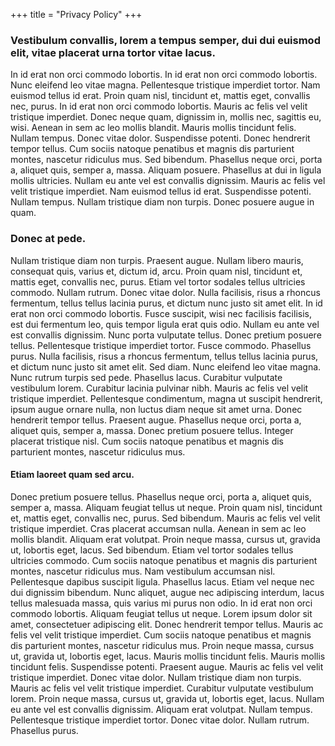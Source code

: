 +++
title = "Privacy Policy"
+++

### Vestibulum convallis, lorem a tempus semper, dui dui euismod elit, vitae placerat urna tortor vitae lacus.  

In id erat non orci commodo lobortis.  In id erat non orci commodo lobortis.  Nunc eleifend leo vitae magna.  Pellentesque tristique imperdiet tortor.  Nam euismod tellus id erat.  Proin quam nisl, tincidunt et, mattis eget, convallis nec, purus.  In id erat non orci commodo lobortis.  Mauris ac felis vel velit tristique imperdiet.  Donec neque quam, dignissim in, mollis nec, sagittis eu, wisi.  Aenean in sem ac leo mollis blandit.  Mauris mollis tincidunt felis.  Nullam tempus.  Donec vitae dolor.  Suspendisse potenti.  Donec hendrerit tempor tellus.  Cum sociis natoque penatibus et magnis dis parturient montes, nascetur ridiculus mus.  Sed bibendum.  Phasellus neque orci, porta a, aliquet quis, semper a, massa.  Aliquam posuere.  Phasellus at dui in ligula mollis ultricies.  Nullam eu ante vel est convallis dignissim.  Mauris ac felis vel velit tristique imperdiet.  Nam euismod tellus id erat.  Suspendisse potenti.  Nullam tempus.  Nullam tristique diam non turpis.  Donec posuere augue in quam.  


### Donec at pede. 

Nullam tristique diam non turpis.  Praesent augue.  Nullam libero mauris, consequat quis, varius et, dictum id, arcu.  Proin quam nisl, tincidunt et, mattis eget, convallis nec, purus.  Etiam vel tortor sodales tellus ultricies commodo.  Nullam rutrum.  Donec vitae dolor.  Nulla facilisis, risus a rhoncus fermentum, tellus tellus lacinia purus, et dictum nunc justo sit amet elit.  In id erat non orci commodo lobortis.  Fusce suscipit, wisi nec facilisis facilisis, est dui fermentum leo, quis tempor ligula erat quis odio.  Nullam eu ante vel est convallis dignissim.  Nunc porta vulputate tellus.  Donec pretium posuere tellus.  Pellentesque tristique imperdiet tortor.  Fusce commodo.  Phasellus purus.  Nulla facilisis, risus a rhoncus fermentum, tellus tellus lacinia purus, et dictum nunc justo sit amet elit.  Sed diam.  Nunc eleifend leo vitae magna.  Nunc rutrum turpis sed pede.  Phasellus lacus.  Curabitur vulputate vestibulum lorem.  Curabitur lacinia pulvinar nibh.  Mauris ac felis vel velit tristique imperdiet.  Pellentesque condimentum, magna ut suscipit hendrerit, ipsum augue ornare nulla, non luctus diam neque sit amet urna.  Donec hendrerit tempor tellus.  Praesent augue.  Phasellus neque orci, porta a, aliquet quis, semper a, massa.  Donec pretium posuere tellus.  Integer placerat tristique nisl.  Cum sociis natoque penatibus et magnis dis parturient montes, nascetur ridiculus mus.  


#### Etiam laoreet quam sed arcu.  

Donec pretium posuere tellus.  Phasellus neque orci, porta a, aliquet quis, semper a, massa.  Aliquam feugiat tellus ut neque.  Proin quam nisl, tincidunt et, mattis eget, convallis nec, purus.  Sed bibendum.  Mauris ac felis vel velit tristique imperdiet.  Cras placerat accumsan nulla.  Aenean in sem ac leo mollis blandit.  Aliquam erat volutpat.  Proin neque massa, cursus ut, gravida ut, lobortis eget, lacus.  Sed bibendum.  Etiam vel tortor sodales tellus ultricies commodo.  Cum sociis natoque penatibus et magnis dis parturient montes, nascetur ridiculus mus.  Nam vestibulum accumsan nisl.  Pellentesque dapibus suscipit ligula.  Phasellus lacus.  Etiam vel neque nec dui dignissim bibendum.  Nunc aliquet, augue nec adipiscing interdum, lacus tellus malesuada massa, quis varius mi purus non odio.  In id erat non orci commodo lobortis.  Aliquam feugiat tellus ut neque.  Lorem ipsum dolor sit amet, consectetuer adipiscing elit.  Donec hendrerit tempor tellus.  Mauris ac felis vel velit tristique imperdiet.  Cum sociis natoque penatibus et magnis dis parturient montes, nascetur ridiculus mus.  Proin neque massa, cursus ut, gravida ut, lobortis eget, lacus.  Mauris mollis tincidunt felis.  Mauris mollis tincidunt felis.  Suspendisse potenti.  Praesent augue.  Mauris ac felis vel velit tristique imperdiet.  Donec vitae dolor.  Nullam tristique diam non turpis.  Mauris ac felis vel velit tristique imperdiet.  Curabitur vulputate vestibulum lorem.  Proin neque massa, cursus ut, gravida ut, lobortis eget, lacus.  Nullam eu ante vel est convallis dignissim.  Aliquam erat volutpat.  Nullam tempus.  Pellentesque tristique imperdiet tortor.  Donec vitae dolor.  Nullam rutrum.  Phasellus purus.  
